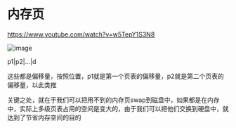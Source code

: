 # 内存页

https://www.youtube.com/watch?v=w5TepY1S3N8

![image](https://github.com/wqreytuk/OSknowledge/assets/48377190/9b4a2a96-4a97-457c-bd56-14d1be0e369d)


p1|p2|...|d

这些都是偏移量，按照位置，p1就是第一个页表的偏移量，p2就是第二个页表的偏移量，以此类推

关键之处，就在于我们可以把用不到的内存页swap到磁盘中，如果都是在内存中，实际上多级页表占用的空间是变大的，由于我们可以把他们交换到硬盘中，就达到了节省内存空间的目的
